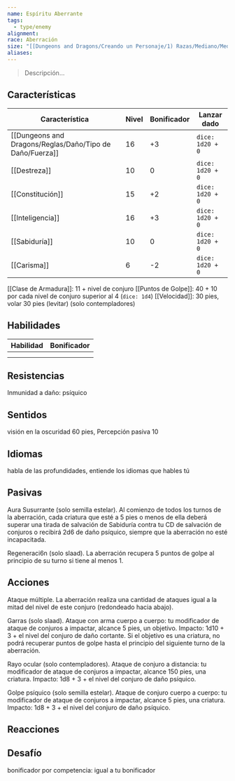 ```yaml
---
name: Espíritu Aberrante
tags:
  - type/enemy
alignment: 
race: Aberración
size: "[[Dungeons and Dragons/Creando un Personaje/1) Razas/Mediano/Mediano]]"
aliases: 
---
```

> Descripción...
## Características
| Característica   | Nivel | Bonificador | Lanzar dado |
| ---------------- | ----- | ----------- | ----------- |
| [[Dungeons and Dragons/Reglas/Daño/Tipo de Daño/Fuerza]]       | 16     | +3           | `dice: 1d20 + 0` |
| [[Destreza]]     | 10     | 0           | `dice: 1d20 + 0`            |
| [[Constitución]] | 15     | +2           | `dice: 1d20 + 0`            |
| [[Inteligencia]] | 16     | +3           | `dice: 1d20 + 0`            |
| [[Sabiduría]]    | 10     | 0           | `dice: 1d20 + 0`            |
| [[Carisma]]      | 6     | -2           | `dice: 1d20 + 0`            |

[[Clase de Armadura]]: 11 + nivel de conjuro
[[Puntos de Golpe]]: 40 + 10 por cada nivel de conjuro superior al 4 (`dice: 1d4`)
[[Velocidad]]: 30 pies, volar 30 pies (levitar) (solo contempladores)
## Habilidades
| Habilidad | Bonificador |
| --------- | ----------- |
|           |             |
|           |             |
## Resistencias
Inmunidad a daño: psíquico
## Sentidos
visión en la oscuridad 60 pies, Percepción pasiva 10
## Idiomas
habla de las profundidades, entiende los idiomas que hables tú
## Pasivas

Aura Susurrante (solo semilla estelar). Al comienzo de todos los turnos de la aberración, cada criatura que esté a 5 pies o menos de ella deberá superar una tirada de salvación de Sabiduría contra tu CD de salvación de conjuros o recibirá 2d6 de daño psíquico, siempre que la aberración no esté incapacitada.

Regeneraci6n (solo slaad). La aberración recupera 5 puntos de golpe al principio de su turno si tiene al menos 1.
## Acciones

Ataque múltiple. La aberración realiza una cantidad de ataques igual a la mitad del nivel de este
conjuro (redondeado hacia abajo).

Garras (solo slaad). Ataque con arma cuerpo a cuerpo: tu modificador de ataque de conjuros a
impactar, alcance 5 pies, un objetivo. Impacto: 1d10 + 3 + el nivel del conjuro de daño cortante. Si el objetivo es una criatura, no podrá recuperar puntos de golpe hasta el principio del siguiente turno de la aberración.

Rayo ocular (solo contempladores). Ataque de conjuro a distancia: tu modificador de ataque de
conjuros a impactar, alcance 150 pies, una criatura. Impacto: 1d8 + 3 + el nivel del conjuro de daño
psíquico.

Golpe psíquico (solo semilla estelar). Ataque de conjuro cuerpo a cuerpo: tu modificador de ataque
de conjuros a impactar, alcance 5 pies, una criatura. Impacto: 1d8 + 3 + el nivel del conjuro de daño psíquico.
## Reacciones

## Desafío
bonificador por competencia: igual a tu bonificador
